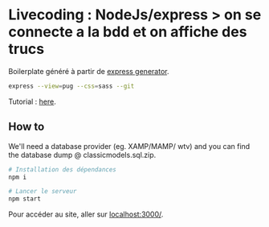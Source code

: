 # Livecoding : NodeJs/express > on se connecte a la bdd et on affiche des trucs

Boilerplate généré à partir de [express generator](https://expressjs.com/en/starter/generator.html).

```bash
express --view=pug --css=sass --git
```

Tutorial : [here](https://practicalprogramming.fr/nodejs-mysql).

## How to

We'll need a database provider (eg. XAMP/MAMP/ wtv) and you can find the database dump @ classicmodels.sql.zip.

```bash
# Installation des dépendances
npm i

# Lancer le serveur
npm start
```

Pour accéder au site, aller sur [localhost:3000/](http://localhost:3000/).
